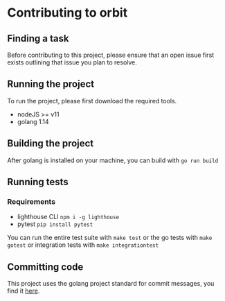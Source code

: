 # Contributing to orbit

## Finding a task

Before contributing to this project, please ensure that an open issue first exists outlining that issue you plan to resolve.

## Running the project

To run the project, please first download the required tools.

- nodeJS >= v11
- golang 1.14

## Building the project

After golang is installed on your machine, you can build with `go run build`

## Running tests

### Requirements

- lighthouse CLI `npm i -g lighthouse`
- pytest `pip install pytest`

You can run the entire test suite with `make test` or the go tests with `make gotest` or integration tests with `make integrationtest`

## Committing code

This project uses the golang project standard for commit messages, you find it [here](https://go.dev/doc/contribute#commit_messages).
